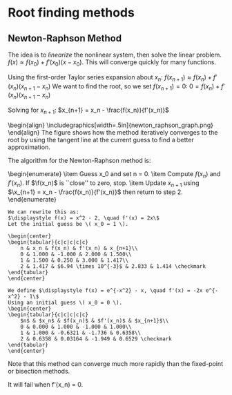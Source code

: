 # Root finding methods
## Newton-Raphson Method
The idea is to *linearize* the nonlinear system, then solve the linear problem.
$\displaystyle f(x) \approx f(x_0) + f'(x_0)(x - x_0)$.
This will converge quickly for many functions.

Using the first-order Taylor series expansion about $x_n$:
$\displaystyle f(x_{n+1}) \approx f(x_n) + f'(x_n)(x_{n+1} - x_n)$
We want to find the root, so we set $f(x_{n+1}) = 0$:
$\displaystyle 0 = f(x_n) + f'(x_n)(x_{n+1} - x_n)$

Solving for $\displaystyle x_{n+1}$: $x_{n+1} = x_n - \frac{f(x_n)}{f'(x_n)}$

\begin{align}
\includegraphics[width=.5in]{newton_raphson_graph.png}
\end{align}
The figure shows how the method iteratively converges to the root by using the tangent line at the current guess to find a better approximation.
    
The algorithm for the Newton-Raphson method is:

\begin{enumerate}
    \item Guess x_0 and set n = 0.
    \item Compute $f(x_n)$ and $f'(x_n)$. If $\f(x_n)$ is ``close'' to zero, stop.
    \item Update $x_{n+1}$ using $\x_{n+1} = x_n - \frac{f(x_n)}{f'(x_n)}$ then return to step 2.
\end{enumerate}

````{example} Solve $\displaystyle x^2 = 2$
We can rewrite this as:
$\displaystyle f(x) = x^2 - 2, \quad f'(x) = 2x\$
Let the initial guess be \( x_0 = 1 \).

\begin{center}
\begin{tabular}{c|c|c|c|c}
    n & x_n & f(x_n) & f'(x_n) & x_{n+1}\\
    0 & 1.000 & -1.000 & 2.000 & 1.500\\
    1 & 1.500 & 0.250 & 3.000 & 1.417\\
    2 & 1.417 & $6.94 \times 10^{-3}$ & 2.833 & 1.414 \checkmark
\end{tabular}
\end{center}
````

````{example} Solve \( e^{-x^2} - x = 0 \)
We define $\displaystyle f(x) = e^{-x^2} - x, \quad f'(x) = -2x e^{-x^2} - 1\$
Using an initial guess \( x_0 = 0 \).
\begin{center}
\begin{tabular}{c|c|c|c|c}
    $n$ & $x_n$ & $f(x_n)$ & $f'(x_n)$ & $x_{n+1}$\\
    0 & 0.000 & 1.000 & -1.000 & 1.000\\
    1 & 1.000 & -0.6321 & -1.736 & 0.6358\\
    2 & 0.6358 & 0.03164 & -1.949 & 0.6529 \checkmark
\end{tabular}
\end{center}
````

Note that this method can converge much more rapidly than the fixed-point or bisection methods.

It will fail when f'(x_n) = 0.